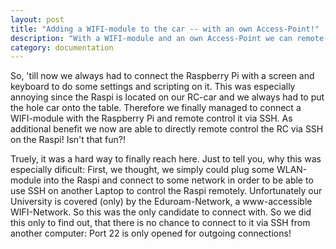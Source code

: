 ```yaml
---
layout: post
title: "Adding a WIFI-module to the car -- with an own Access-Point!"
description: "With a WIFI-module and an own Access-Point we can remote-control the car!"
category: documentation
---
```


So, 'till now we always had to connect the Raspberry Pi with a screen and keyboard to do some settings and scripting on it. This was especially annoying since the Raspi is located on our RC-car and we always had to put the hole car onto the table.
Therefore we finally managed to connect a WIFI-module with the Raspberry Pi and remote control it via SSH. As additional benefit we now are able to directly remote control the RC via SSH on the Raspi! Isn't that fun?!

Truely, it was a hard way to finally reach here. Just to tell you, why this was especially dificult:
First, we thought, we simply could plug some WLAN-module into the Raspi and connect to some network in order to be able to use SSH on another Laptop to control the Raspi remotely. Unfortunately our University is covered (only) by the Eduroam-Network, a www-accessible WIFI-Network. So this was the only candidate to connect with. So we did this only to find out, that there is no chance to connect to it via SSH from another computer: Port 22 is only opened for outgoing connections!
